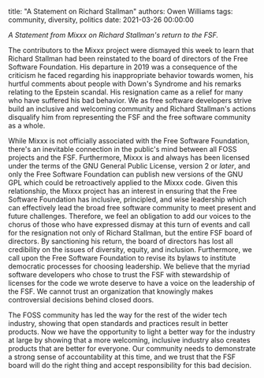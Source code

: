 title: "A Statement on Richard Stallman"
authors: Owen Williams
tags: community, diversity, politics
date: 2021-03-26 00:00:00

_A Statement from Mixxx on Richard Stallman's return to the FSF._

The contributors to the Mixxx project were dismayed this week to learn that Richard Stallman had been reinstated to the board of directors of the Free Software Foundation.
His departure in 2019 was a consequence of the criticism he faced regarding his inappropriate behavior towards women, his hurtful comments about people with Down's Syndrome and his remarks relating to the Epstein scandal.
His resignation came as a relief for many who have suffered his bad behavior.
We as free software developers strive build an inclusive and welcoming community and Richard Stallman's actions disqualify him from representing the FSF and the free software community as a whole.

While Mixxx is not officially associated with the Free Software Foundation, there's an inevitable connection in the public's mind between all FOSS projects and the FSF.
Furthermore, Mixxx is and always has been licensed under the terms of the GNU General Public License, version 2 or *later*, and only the Free Software Foundation can publish new versions of the GNU GPL which could be retroactively applied to the Mixxx code.
Given this relationship, the Mixxx project has an interest in ensuring that the Free Software Foundation has inclusive, principled, and wise leadership which can effectively lead the broad free software community to meet present and future challenges.
Therefore, we feel an obligation to add our voices to the chorus of those who have expressed dismay at this turn of events and call for the resignation not only of Richard Stallman, but the entire FSF board of directors.
By sanctioning his return, the board of directors has lost all credibility on the issues of diversity, equity, and inclusion.
Furthermore, we call upon the Free Software Foundation to revise its bylaws to institute democratic processes for choosing leadership.
We believe that the myriad software developers who chose to trust the FSF with stewardship of licenses for the code we wrote deserve to have a voice on the leadership of the FSF.
We cannot trust an organization that knowingly makes controversial decisions behind closed doors.

The FOSS community has led the way for the rest of the wider tech industry, showing that open standards and practices result in better products.
Now we have the opportunity to light a better way for the industry at large by showing that a more welcoming, inclusive industry also creates products that are better for everyone.
Our community needs to demonstrate a strong sense of accountability at this time, and we trust that the FSF board will do the right thing and accept responsibility for this bad decision.